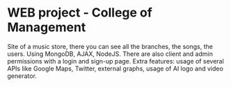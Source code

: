 ﻿# WEB project - College of Management 
Site of a music store, there you can see all the branches, the songs, the users.
Using MongoDB, AJAX, NodeJS.
There are also client and admin permissions with a login and sign-up page.
Extra features: usage of several APIs like Google Maps, Twitter, external graphs, usage of AI logo and video generator.

